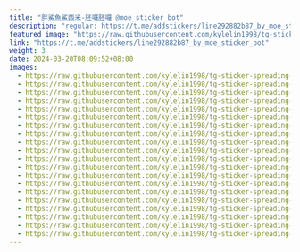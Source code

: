 ```yaml
---
title: "胖鯊魚鯊西米-胚囉胚囉 @moe_sticker_bot"
description: "regular: https://t.me/addstickers/line292882b87_by_moe_sticker_bot"
featured_image: "https://raw.githubusercontent.com/kylelin1998/tg-sticker-spreading-worldwide-images/main/img/2bc52074-1861-42af-ac06-296d9caec853.jpg"
link: "https://t.me/addstickers/line292882b87_by_moe_sticker_bot"
weight: 3
date: 2024-03-20T08:09:52+08:00
images:
  - https://raw.githubusercontent.com/kylelin1998/tg-sticker-spreading-worldwide-images/main/img/2bc52074-1861-42af-ac06-296d9caec853.jpg
  - https://raw.githubusercontent.com/kylelin1998/tg-sticker-spreading-worldwide-images/main/img/d579708c-6341-457a-a597-d9f12f0680af.jpg
  - https://raw.githubusercontent.com/kylelin1998/tg-sticker-spreading-worldwide-images/main/img/94d1bb8e-89d4-48fc-8990-60cc8a467f9d.jpg
  - https://raw.githubusercontent.com/kylelin1998/tg-sticker-spreading-worldwide-images/main/img/8697a510-f5a6-4529-8242-307a6185f0bb.jpg
  - https://raw.githubusercontent.com/kylelin1998/tg-sticker-spreading-worldwide-images/main/img/ecc03142-e9ab-4c13-832d-4b27601caf8b.jpg
  - https://raw.githubusercontent.com/kylelin1998/tg-sticker-spreading-worldwide-images/main/img/b500869f-3e85-47f7-9118-a6267d7aeed4.jpg
  - https://raw.githubusercontent.com/kylelin1998/tg-sticker-spreading-worldwide-images/main/img/a4340c49-aed2-4321-ae27-438cdc8ef4de.jpg
  - https://raw.githubusercontent.com/kylelin1998/tg-sticker-spreading-worldwide-images/main/img/48d70b58-b868-448e-a64a-ee9e04f765e1.jpg
  - https://raw.githubusercontent.com/kylelin1998/tg-sticker-spreading-worldwide-images/main/img/c4c962f9-2dcc-4e85-bb56-d72de8902c2c.jpg
  - https://raw.githubusercontent.com/kylelin1998/tg-sticker-spreading-worldwide-images/main/img/eeaa8c33-c38e-4416-ad7b-da97850a3991.jpg
  - https://raw.githubusercontent.com/kylelin1998/tg-sticker-spreading-worldwide-images/main/img/b3ef9aa3-d262-4326-af39-3b2a9aa0afdc.jpg
  - https://raw.githubusercontent.com/kylelin1998/tg-sticker-spreading-worldwide-images/main/img/1643368d-114d-4e46-9297-9c105bf3f3df.jpg
  - https://raw.githubusercontent.com/kylelin1998/tg-sticker-spreading-worldwide-images/main/img/a40d3ab7-f321-4695-952e-678c29863c3b.jpg
  - https://raw.githubusercontent.com/kylelin1998/tg-sticker-spreading-worldwide-images/main/img/eda293bc-1c84-4830-820e-55c05d164339.jpg
  - https://raw.githubusercontent.com/kylelin1998/tg-sticker-spreading-worldwide-images/main/img/b73713c4-3862-4c68-9214-193bcfba1689.jpg
  - https://raw.githubusercontent.com/kylelin1998/tg-sticker-spreading-worldwide-images/main/img/ac40664b-74c4-4e28-be86-4e379b3b960d.jpg
  - https://raw.githubusercontent.com/kylelin1998/tg-sticker-spreading-worldwide-images/main/img/c27b15a6-6306-4d5c-89a6-843ad1eace38.jpg
  - https://raw.githubusercontent.com/kylelin1998/tg-sticker-spreading-worldwide-images/main/img/2fdf4d33-712d-4a2d-8e6f-eb45a6b7648d.jpg
  - https://raw.githubusercontent.com/kylelin1998/tg-sticker-spreading-worldwide-images/main/img/8aea0976-e87b-432b-b10d-8aee4919d1b9.jpg
  - https://raw.githubusercontent.com/kylelin1998/tg-sticker-spreading-worldwide-images/main/img/c70c76d3-2fe9-4821-a678-370e4757080c.jpg
---
```


